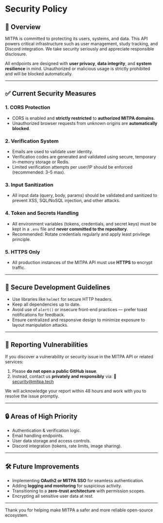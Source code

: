 # Security Policy

## 🔐 Overview

MITPA is committed to protecting its users, systems, and data. This API powers critical infrastructure such as user management, study tracking, and Discord integration. We take security seriously and appreciate responsible disclosure.

All endpoints are designed with **user privacy**, **data integrity**, and **system resilience** in mind. Unauthorized or malicious usage is strictly prohibited and will be blocked automatically.

---

## ✅ Current Security Measures

### 1. **CORS Protection**
- CORS is enabled and **strictly restricted** to **authorized MITPA domains**.
- Unauthorized browser requests from unknown origins are **automatically blocked**.

### 2. **Verification System**
- Emails are used to validate user identity.
- Verification codes are generated and validated using secure, temporary in-memory storage or Redis.
- Limited verification attempts per user/IP should be enforced (recommended: 3–5 max).

### 3. **Input Sanitization**
- All input data (query, body, params) should be validated and sanitized to prevent XSS, SQL/NoSQL injection, and other attacks.

### 4. **Token and Secrets Handling**
- All environment variables (tokens, credentials, and secret keys) must be kept in a `.env` file and **never committed to the repository**.
- Recommended: Rotate credentials regularly and apply least privilege principle.

### 5. **HTTPS Only**
- All production instances of the MITPA API must use **HTTPS** to encrypt traffic.

---

## 🧪 Secure Development Guidelines

- Use libraries like `helmet` for secure HTTP headers.
- Keep all dependencies up to date.
- Avoid use of `alert()` or insecure front-end practices — prefer toast notifications for feedback.
- Ensure centralized and responsive design to minimize exposure to layout manipulation attacks.

---

## 🤝 Reporting Vulnerabilities

If you discover a vulnerability or security issue in the MITPA API or related services:

1. Please **do not open a public GitHub issue**.
2. Instead, contact us **privately and responsibly** via:
📧 security@mitpa.tech

We will acknowledge your report within 48 hours and work with you to resolve the issue promptly.

---

## 🔒 Areas of High Priority

- Authentication & verification logic.
- Email handling endpoints.
- User data storage and access controls.
- Discord integration (tokens, rate limits, image sharing).

---

## 🛠️ Future Improvements

- Implementing **OAuth2 or MITPA SSO** for seamless authentication.
- Adding **logging and monitoring** for suspicious activity.
- Transitioning to a **zero-trust architecture** with permission scopes.
- Encrypting all sensitive user data at rest.

---

Thank you for helping make MITPA a safer and more reliable open-source ecosystem.
